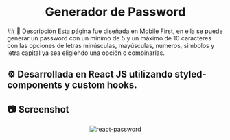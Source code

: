 <div align="center" >

# Generador de Password

</div>
## 📣 Descripción
Esta página fue diseñada en Mobile First, en ella se puede generar un password con un mínimo de 5 y un máximo de 10 caracteres con las opciones de letras minúsculas, mayúsculas, numeros, simbolos y letra capital ya sea eligiendo una opción o combinarlas.

## ⚙ Desarrollada en React JS utilizando styled-components y custom hooks.


## 📷 Screenshot
<div align="center" >
  
  ![react-password](https://user-images.githubusercontent.com/88694516/217153217-767adaff-6af2-4181-b332-4d552ad84323.gif)
  
</div>
